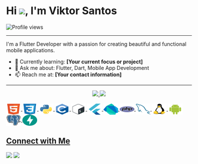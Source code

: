 <h1 align="left">Hi <img src="https://raw.githubusercontent.com/kaueMarques/kaueMarques/master/hi.gif" height="30px">, I'm Viktor Santos </h1>
<p align="left"> <img src="https://komarev.com/ghpvc/?username=viktorsht&color=yellow" alt="Profile views" /> </p>

---

I'm a Flutter Developer with a passion for creating beautiful and functional mobile applications. 

- 🌱 Currently learning: **[Your current focus or project]**
- 💬 Ask me about: Flutter, Dart, Mobile App Development
- 📫 Reach me at: **[Your contact information]**

---

<div align="center">
  <a href="https://github.com/viktorsht">
  <img height="160em" src="https://github-readme-stats.vercel.app/api?username=viktorsht&show_icons=true&theme=dark&include_all_commits=true&count_private=true"/>
  <img height="160em" src="https://github-readme-stats.vercel.app/api/top-langs/?username=viktorsht&layout=compact&langs_count=7&theme=dark"/>
</div>
<div style="display: inline_block"><br>
  <img align="center" alt="Viktor-HTML" height="30" width="40" src="https://raw.githubusercontent.com/devicons/devicon/master/icons/html5/html5-original.svg">
  <img align="center" alt="Viktor-CSS" height="30" width="40" src="https://raw.githubusercontent.com/devicons/devicon/master/icons/css3/css3-original.svg">
  <img align="center" alt="Viktor-Python" height="30" width="40" src="https://raw.githubusercontent.com/devicons/devicon/master/icons/python/python-original.svg">
  <img align="center" alt="Viktor-C" height="30" width="40" src="https://raw.githubusercontent.com/devicons/devicon/master/icons/c/c-original.svg">
  <img align="center" alt="Viktor-Bash" height="30" width="40" src="https://raw.githubusercontent.com/devicons/devicon/master/icons/bash/bash-original.svg">
  <img align="center" alt="Viktor-Flutter" height="30" width="40" src="https://raw.githubusercontent.com/devicons/devicon/master/icons/flutter/flutter-original.svg">
  <img align="center" alt="Viktor-Dart" height="30" width="40" src="https://raw.githubusercontent.com/devicons/devicon/master/icons/dart/dart-original.svg">
  <img align="center" alt="Viktor-Php" height="30" width="40" src="https://raw.githubusercontent.com/devicons/devicon/master/icons/php/php-original.svg">
  <img align="center" alt="Viktor-MySQL" height="30" width="40" src="https://raw.githubusercontent.com/devicons/devicon/master/icons/mysql/mysql-original.svg">
  <img align="center" alt="Viktor-Linux" height="30" width="40" src="https://raw.githubusercontent.com/devicons/devicon/master/icons/linux/linux-original.svg">
  <img align="center" alt="Viktor-Android" height="30" width="40" src="https://raw.githubusercontent.com/devicons/devicon/master/icons/android/android-original.svg">
  <img align="center" alt="Viktor-PostgreSQL" height="30" width="40" src="https://raw.githubusercontent.com/devicons/devicon/master/icons/postgresql/postgresql-original.svg">
  <img align="center" alt="Viktor-FastAPI" height="30" width="40" src="https://raw.githubusercontent.com/devicons/devicon/master/icons/fastapi/fastapi-original.svg">
</div>

## Connect with Me

<div> 
  <a href="https://instagram.com/viktor_sht_" target="_blank"><img src="https://img.shields.io/badge/-Instagram-%23E4405F?style=for-the-badge&logo=instagram&logoColor=white" target="_blank"></a>
  <a href="https://twitter.com/viktor_sht_" target="_blank"><img src="https://img.shields.io/badge/-Twitter-%23E4405F?style=for-the-badge&logo=twitter&logoColor=white" target="_blank"></a>
</div>
